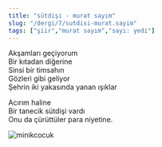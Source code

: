 ```yaml
---
title: "sütdişi - murat sayım"
slug: "/dergi/7/sutdisi-murat.sayim"
tags: ["şiir","murat sayım","sayı: yedi"]
---
```

Akşamları geçiyorum    
Bir kıtadan diğerine  
Sinsi bir timsahın  
Gözleri gibi geliyor  
Şehrin iki yakasında yanan ışıklar

Acırım haline  
Bir tanecik sütdişi vardı  
Onu da çürüttüler para niyetine.


![minikcocuk](/img/ky07_24_tayfunisildar.jpg)
